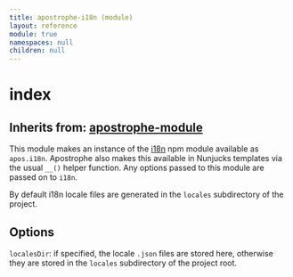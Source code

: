 ```yaml
---
title: apostrophe-i18n (module)
layout: reference
module: true
namespaces: null
children: null
---
```


# index

## Inherits from: [apostrophe-module](https://github.com/apostrophecms/apostrophe-documentation/tree/e71017392b54a258d8d72811456c862139150a96/modules/apostrophe-module/index.html)

This module makes an instance of the [i18n](https://npmjs.org/package/i18n) npm module available as `apos.i18n`. Apostrophe also makes this available in Nunjucks templates via the usual `__()` helper function. Any options passed to this module are passed on to `i18n`.

By default i18n locale files are generated in the `locales` subdirectory of the project.

## Options

`localesDir`: if specified, the locale `.json` files are stored here, otherwise they are stored in the `locales` subdirectory of the project root.

